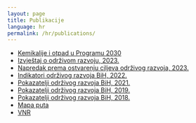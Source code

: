 ```yaml
---
layout: page
title: Publikacije
language: hr
permalink: /hr/publications/
---
```


<div>
    <ul class="publications">
        <li><a href="http://bhas.gov.ba/data/Publikacije/Metodologije/ENV_00_2020_MD_0_HR.pdf" target="_blank">Kemikalije i otpad u Programu 2030</a> </li>
        <li><a href="http://s3.amazonaws.com/sustainabledevelopment.report/2023/sustainable-development-report-2023.pdf" target="_blank">Izvještaj o održivom razvoju, 2023.</a></li>
        <li><a href="http://bhas.gov.ba/data/Publikacije/Saopstenja/2023/SDG_01_2023_Y1_1_HR.pdf" target="_blank">Napredak prema ostvarenju ciljeva održivog razvoja, 2023.</a></li>
        <li><a href="http://bhas.gov.ba/data/Publikacije/Bilteni/2024/SDG_00_2023_TB_1_BS.pdf" target="_blank">Indikatori održivog razvoja BiH, 2022.</a></li>
        <li><a href="http://bhas.gov.ba/data/Publikacije/Bilteni/2022/SDG_00_2021_TB_1_HR.pdf" target="_blank">Pokazatelji održivog razvoja BiH, 2021.</a></li>
        <li><a href="http://www.bhas.gov.ba/data/Publikacije/Bilteni/2021/SDG_00_2019_TB_0_HR.pdf" target="_blank">Pokazatelji održivog razvoja BiH, 2019.</a></li>
        <li><a href="http://bhas.gov.ba/data/Publikacije/Bilteni/2019/SDG_00_2018_TB_0_HR.pdf" target="_blank">Pokazatelji održivog razvoja BiH, 2018.</a> </li>
        <li><a href="http://bhas.gov.ba/data/Publikacije/Metodologije/SDG_00_2020_MD_0_HR.pdf" target="_blank">Mapa puta</a> </li>
        <li><a href="http://bhas.gov.ba/data/Publikacije/Metodologije/SDG_00_2019_MD_0_BS.pdf" target="_blank">VNR</a> </li>
    </ul>
</div>
